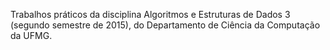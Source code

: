 Trabalhos práticos da disciplina Algoritmos e Estruturas de Dados 3 (segundo semestre de 2015), do Departamento de Ciência da Computação da UFMG.
